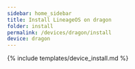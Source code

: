 ```yaml
---
sidebar: home_sidebar
title: Install LineageOS on dragon
folder: install
permalink: /devices/dragon/install
device: dragon
---
```

{% include templates/device_install.md %}
